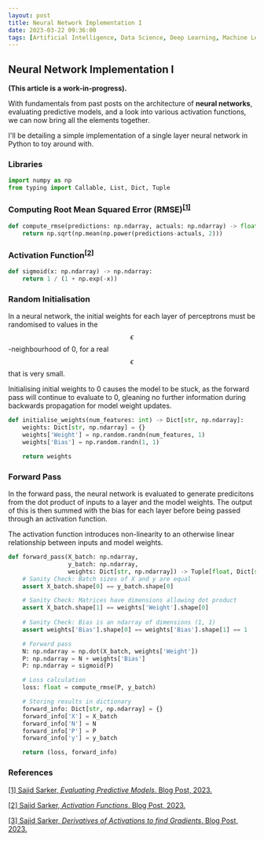```yaml
---
layout: post
title: Neural Network Implementation I
date: 2023-03-22 09:36:00
tags: [Artificial Intelligence, Data Science, Deep Learning, Machine Learning, Neural Networks, Python, Statistics]
---
```

## Neural Network Implementation I

**(This article is a work-in-progress).**

With fundamentals from past posts on the architecture of **neural networks**, evaluating predictive models, and a look into various activation functions, we can now bring all the elements together.

I'll be detailing a simple implementation of a single layer neural network in Python to toy around with.

<!--
![Deep Learning Neural Network](/docs/assets/images/dl.png)

**Figure 1.** *Deep Learning Neural Network with Multiple Layers*
-->

### Libraries

```python
import numpy as np
from typing import Callable, List, Dict, Tuple
```

### Computing Root Mean Squared Error (RMSE)<sup>[[1]](https://sajidsarker.github.io/2023/02/09/evaluating-predictive-models.html)</sup>
```python
def compute_rmse(predictions: np.ndarray, actuals: np.ndarray) -> float:
    return np.sqrt(np.mean(np.power(predictions-actuals, 2)))
```

### Activation Function<sup>[[2]](https://sajidsarker.github.io/2023/02/27/activation-functions.html)</sup>
```python
def sigmoid(x: np.ndarray) -> np.ndarray:
    return 1 / (1 + np.exp(-x))
```

### Random Initialisation

In a neural network, the initial weights for each layer of perceptrons must be randomised to values in the $$\epsilon$$-neighbourhood of 0, for a real $$\epsilon$$ that is very small.

Initialising initial weights to 0 causes the model to be stuck, as the forward pass will continue to evaluate to 0, gleaning no further information during backwards propagation for model weight updates. 

```python
def initialise_weights(num_features: int) -> Dict[str, np.ndarray]:
    weights: Dict[str, np.ndarray] = {}
    weights['Weight'] = np.random.randn(num_features, 1)
    weights['Bias'] = np.random.randn(1, 1)

    return weights
```

### Forward Pass

In the forward pass, the neural network is evaluated to generate predicitons from the dot product of inputs to a layer and the model weights. The output of this is then summed with the bias for each layer before being passed through an activation function.

The activation function introduces non-linearity to an otherwise linear relationship between inputs and model weights.

```python
def forward_pass(X_batch: np.ndarray,
                 y_batch: np.ndarray,
                 weights: Dict[str, np.ndarray]) -> Tuple[float, Dict[str, np.ndarray]]:
    # Sanity Check: Batch sizes of X and y are equal
    assert X_batch.shape[0] == y_batch.shape[0]

    # Sanity Check: Matrices have dimensions allowing dot product
    assert X_batch.shape[1] == weights['Weight'].shape[0]
    
    # Sanity Check: Bias is an ndarray of dimensions (1, 1)
    assert weights['Bias'].shape[0] == weights['Bias'].shape[1] == 1

    # Forward pass
    N: np.ndarray = np.dot(X_batch, weights['Weight'])
    P: np.ndarray = N + weights['Bias']
    P: np.ndarray = sigmoid(P)

    # Loss calculation
    loss: float = compute_rmse(P, y_batch)

    # Storing results in dictionary
    forward_info: Dict[str, np.ndarray] = {}
    forward_info['X'] = X_batch
    forward_info['N'] = N
    forward_info['P'] = P
    forward_info['y'] = y_batch

    return (loss, forward_info)
```

### References

[[1] Sajid Sarker, *Evaluating Predictive Models*. Blog Post, 2023.](https://sajidsarker.github.io/2023/02/09/evaluating-predictive-models.html)

[[2] Sajid Sarker, *Activation Functions*. Blog Post, 2023.](https://sajidsarker.github.io/2023/02/27/activation-functions.html)

[[3] Sajid Sarker, *Derivatives of Activations to find Gradients*. Blog Post, 2023.](https://sajidsarker.github.io/2023/02/27/derivatives-of-activations-to-find-gradients.html)

